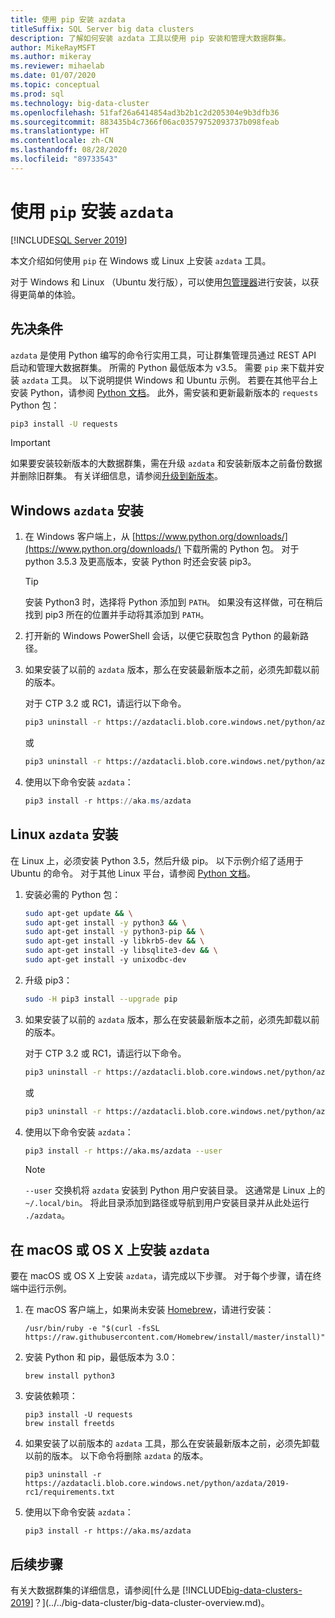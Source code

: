 ```yaml
---
title: 使用 pip 安装 azdata
titleSuffix: SQL Server big data clusters
description: 了解如何安装 azdata 工具以使用 pip 安装和管理大数据群集。
author: MikeRayMSFT
ms.author: mikeray
ms.reviewer: mihaelab
ms.date: 01/07/2020
ms.topic: conceptual
ms.prod: sql
ms.technology: big-data-cluster
ms.openlocfilehash: 51faf26a6414854ad3b2b1c2d205304e9b3dfb36
ms.sourcegitcommit: 883435b4c7366f06ac03579752093737b098feab
ms.translationtype: HT
ms.contentlocale: zh-CN
ms.lasthandoff: 08/28/2020
ms.locfileid: "89733543"
---
```

# <a name="install-azdata-with-pip"></a>使用 `pip` 安装 `azdata`

[!INCLUDE[SQL Server 2019](../../includes/applies-to-version/sqlserver2019.md)]

本文介绍如何使用 `pip` 在 Windows 或 Linux 上安装 `azdata` 工具。

对于 Windows 和 Linux （Ubuntu 发行版），可以使用[包管理器](./deploy-install-azdata-installer.md)进行安装，以获得更简单的体验。

## <a name="prerequisites"></a><a id="prerequisites"></a>先决条件

`azdata` 是使用 Python 编写的命令行实用工具，可让群集管理员通过 REST API 启动和管理大数据群集。 所需的 Python 最低版本为 v3.5。 需要 `pip` 来下载并安装 `azdata` 工具。 以下说明提供 Windows 和 Ubuntu 示例。 若要在其他平台上安装 Python，请参阅 [Python 文档](https://wiki.python.org/moin/BeginnersGuide/Download)。
此外，需安装和更新最新版本的 `requests` Python 包：

```bash
pip3 install -U requests
```

> [!IMPORTANT]
> 如果要安装较新版本的大数据群集，需在升级 `azdata` 和安装新版本之前备份数据并删除旧群集。 有关详细信息，请参阅[升级到新版本](../../big-data-cluster/deployment-upgrade.md)。

## <a name="windows-azdata-installation"></a><a id="windows"></a> Windows `azdata` 安装

1. 在 Windows 客户端上，从 [https://www.python.org/downloads/](https://www.python.org/downloads/) 下载所需的 Python 包。 对于 python 3.5.3 及更高版本，安装 Python 时还会安装 pip3。 

   > [!TIP] 
   > 安装 Python3 时，选择将 Python 添加到 `PATH`。 如果没有这样做，可在稍后找到 pip3 所在的位置并手动将其添加到 `PATH`。

1. 打开新的 Windows PowerShell 会话，以便它获取包含 Python 的最新路径。

1. 如果安装了以前的 `azdata` 版本，那么在安装最新版本之前，必须先卸载以前的版本。

   对于 CTP 3.2 或 RC1，请运行以下命令。

   ```bash
   pip3 uninstall -r https://azdatacli.blob.core.windows.net/python/azdata/2019-ctp3.2/requirements.txt
   ```
   或
   ```bash
   pip3 uninstall -r https://azdatacli.blob.core.windows.net/python/azdata/2019-rc1/requirements.txt
   ```

1. 使用以下命令安装 `azdata`：

   ```powershell
   pip3 install -r https://aka.ms/azdata
   ```

## <a name="linux-azdata-installation"></a><a id="linux"></a> Linux `azdata` 安装

在 Linux 上，必须安装 Python 3.5，然后升级 pip。 以下示例介绍了适用于 Ubuntu 的命令。 对于其他 Linux 平台，请参阅 [Python 文档](https://wiki.python.org/moin/BeginnersGuide/Download)。

1. 安装必需的 Python 包：

   ```bash
   sudo apt-get update && \
   sudo apt-get install -y python3 && \
   sudo apt-get install -y python3-pip && \
   sudo apt-get install -y libkrb5-dev && \
   sudo apt-get install -y libsqlite3-dev && \
   sudo apt-get install -y unixodbc-dev
   ```

1. 升级 pip3：

   ```bash
   sudo -H pip3 install --upgrade pip
   ```

1. 如果安装了以前的 `azdata` 版本，那么在安装最新版本之前，必须先卸载以前的版本。

   对于 CTP 3.2 或 RC1，请运行以下命令。

   ```bash
   pip3 uninstall -r https://azdatacli.blob.core.windows.net/python/azdata/2019-ctp3.2/requirements.txt
   ```
   或
   ```bash
   pip3 uninstall -r https://azdatacli.blob.core.windows.net/python/azdata/2019-rc1/requirements.txt
   ```

1. 使用以下命令安装 `azdata`：

   ```bash
   pip3 install -r https://aka.ms/azdata --user
   ```

   > [!NOTE]
   > `--user` 交换机将 `azdata` 安装到 Python 用户安装目录。 这通常是 Linux 上的 `~/.local/bin`。 将此目录添加到路径或导航到用户安装目录并从此处运行 `./azdata`。

## <a name="install-azdata-on-macos-or-os-x"></a><a id="macOSX"></a> 在 macOS 或 OS X 上安装 `azdata`

要在 macOS 或 OS X 上安装 `azdata`，请完成以下步骤。 对于每个步骤，请在终端中运行示例。

1. 在 macOS 客户端上，如果尚未安装 [Homebrew](https://brew.sh)，请进行安装：

   ```
   /usr/bin/ruby -e "$(curl -fsSL https://raw.githubusercontent.com/Homebrew/install/master/install)"
   ```

1. 安装 Python 和 pip，最低版本为 3.0：

   ```
   brew install python3
   ```

1. 安装依赖项：

   ```
   pip3 install -U requests
   brew install freetds
   ```

1. 如果安装了以前版本的 `azdata` 工具，那么在安装最新版本之前，必须先卸载以前的版本。 以下命令将删除 `azdata` 的版本。

   ```
   pip3 uninstall -r https://azdatacli.blob.core.windows.net/python/azdata/2019-rc1/requirements.txt
   ```

1. 使用以下命令安装 `azdata`：

   ```
   pip3 install -r https://aka.ms/azdata
   ```

## <a name="next-steps"></a>后续步骤

有关大数据群集的详细信息，请参阅[什么是 [!INCLUDE[big-data-clusters-2019](../../includes/ssbigdataclusters-ver15.md)]？](../../big-data-cluster/big-data-cluster-overview.md)。
